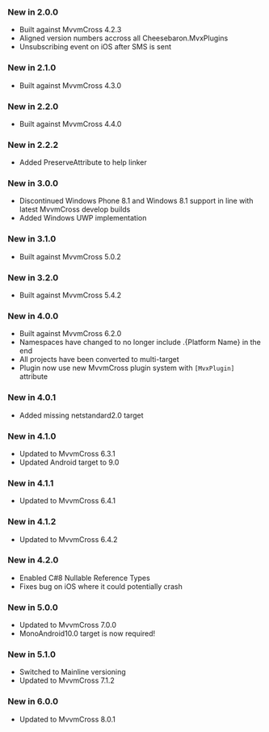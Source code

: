 ### New in 2.0.0

* Built against MvvmCross 4.2.3
* Aligned version numbers accross all Cheesebaron.MvxPlugins
* Unsubscribing event on iOS after SMS is sent

### New in 2.1.0

* Built against MvvmCross 4.3.0

### New in 2.2.0

* Built against MvvmCross 4.4.0

### New in 2.2.2

* Added PreserveAttribute to help linker

### New in 3.0.0

* Discontinued Windows Phone 8.1 and Windows 8.1 support in line with latest MvvmCross develop builds
* Added Windows UWP implementation

### New in 3.1.0

* Built against MvvmCross 5.0.2

### New in 3.2.0

* Built against MvvmCross 5.4.2

### New in 4.0.0

* Built against MvvmCross 6.2.0
* Namespaces have changed to no longer include .{Platform Name} in the end
* All projects have been converted to multi-target
* Plugin now use new MvvmCross plugin system with `[MvxPlugin]` attribute

### New in 4.0.1

* Added missing netstandard2.0 target

### New in 4.1.0

* Updated to MvvmCross 6.3.1
* Updated Android target to 9.0

### New in 4.1.1

* Updated to MvvmCross 6.4.1

### New in 4.1.2

* Updated to MvvmCross 6.4.2

### New in 4.2.0

* Enabled C#8 Nullable Reference Types
* Fixes bug on iOS where it could potentially crash

### New in 5.0.0

* Updated to MvvmCross 7.0.0
* MonoAndroid10.0 target is now required!

### New in 5.1.0

* Switched to Mainline versioning
* Updated to MvvmCross 7.1.2

### New in 6.0.0

* Updated to MvvmCross 8.0.1